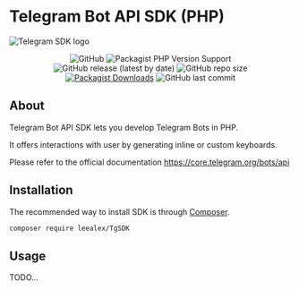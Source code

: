 # Telegram Bot API SDK (PHP)

![Telegram SDK logo](https://user-images.githubusercontent.com/8910097/103632467-2753e480-4f66-11eb-9fe1-2623439a4974.jpg)

<p align="center">
<img src="https://img.shields.io/github/license/leealex/TgSDK?style=flat-square" alt="GitHub">
<img src="https://img.shields.io/packagist/php-v/leealex/TgSDK?style=flat-square" alt="Packagist PHP Version Support">
<img src="https://img.shields.io/github/v/release/leealex/TgSDK?style=flat-square" alt="GitHub release (latest by date)">
<img src="https://img.shields.io/github/repo-size/leealex/TgSDK?style=flat-square" alt="GitHub repo size">
<a href="https://packagist.org/packages/leealex/tgsdk"><img src="https://img.shields.io/packagist/dt/leealexey/tgsdk?style=flat-square" alt="Packagist Downloads"></a>
<img src="https://img.shields.io/github/last-commit/leealex/TgSDK?style=flat-square" alt="GitHub last commit">
</p>

## About

Telegram Bot API SDK lets you develop Telegram Bots in PHP. 

It offers interactions with user by generating inline or custom keyboards.

Please refer to the official documentation https://core.telegram.org/bots/api

## Installation

The recommended way to install SDK is through [Composer](https://getcomposer.org/).

```bash
composer require leealex/TgSDK
```

## Usage

TODO...

